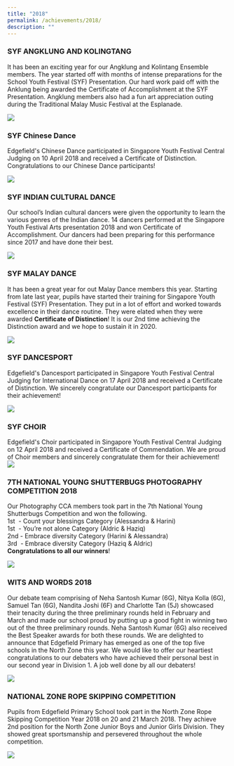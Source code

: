 ```yaml
---
title: "2018"
permalink: /achievements/2018/
description: ""
---
```

### SYF ANGKLUNG AND KOLINGTANG

It has been an exciting year for our Angklung and Kolintang Ensemble members. The year started off with months of intense preparations for the School Youth Festival (SYF) Presentation. Our hard work paid off with the Anklung being awarded the Certificate of Accomplishment at the SYF Presentation. Angklung members also had a fun art appreciation outing during the Traditional Malay Music Festival at the Esplanade.

![](/images/SYF%20ANGKLUNG%20AND%20KOLINGTANG.png)

### SYF Chinese Dance

Edgefield's Chinese Dance participated in Singapore Youth Festival Central Judging on 10 April 2018 and received a Certificate of Distinction. Congratulations to our Chinese Dance participants!

![](/images/SYF%20CHINESE%20DANCE.png)

### SYF INDIAN CULTURAL DANCE  

Our school’s Indian cultural dancers were given the opportunity to learn the various genres of the Indian dance. 14 dancers performed at the Singapore Youth Festival Arts presentation 2018 and won Certificate of Accomplishment. Our dancers had been preparing for this performance since 2017 and have done their best.

![](/images/SYF%20INDIAN%20CULTURAL%20DANCE.png)

### SYF MALAY DANCE  

It has been a great year for out Malay Dance members this year. Starting from late last year, pupils have started their training for Singapore Youth Festival (SYF) Presentation. They put in a lot of effort and worked towards excellence in their dance routine. They were elated when they were awarded **Certificate of Distinction**! It is our 2nd time achieving the Distinction award and we hope to sustain it in 2020.

![](/images/SYF%20MALAY%20DANCE.png)

### SYF DANCESPORT  

Edgefield's Dancesport participated in Singapore Youth Festival Central Judging for International Dance on 17 April 2018 and received a Certificate of Distinction. We sincerely congratulate our Dancesport participants for their achievement!

![](/images/SYF%20DANCESPORT.png)

### SYF CHOIR

Edgefield's Choir participated in Singapore Youth Festival Central Judging on 12 April 2018 and received a Certificate of Commendation. We are proud of Choir members and sincerely congratulate them for their achievement!
![](/images/SYF%20CHOIR.png)

### 7TH NATIONAL YOUNG SHUTTERBUGS PHOTOGRAPHY COMPETITION 2018

Our Photography CCA members took part in the 7th National Young Shutterbugs Competition and won the following.  <br>
1st  - Count your blessings Category (Alessandra & Harini)  <br>
1st  - You’re not alone Category (Aldric & Haziq)  <br>
2nd - Embrace diversity Category (Harini & Alessandra)  <br>
3rd  - Embrace diversity Category (Haziq & Aldric)  <br>
**Congratulations to all our winners**!

![](/images/7TH%20NATIONAL%20YOUNG%20SHUTTERBUGS%20PHOTOGRAPHY%20COMPETITION%202018.png)

### WITS AND WORDS 2018

Our debate team comprising of Neha Santosh Kumar (6G), Nitya Kolla (6G), Samuel Tan (6G), Nandita Joshi (6F) and Charlotte Tan (5J) showcased their tenacity during the three preliminary rounds held in February and March and made our school proud by putting up a good fight in winning two out of the three preliminary rounds. Neha Santosh Kumar (6G) also received the Best Speaker awards for both these rounds. We are delighted to announce that Edgefield Primary has emerged as one of the top five schools in the North Zone this year. We would like to offer our heartiest congratulations to our debaters who have achieved their personal best in our second year in Division 1. A job well done by all our debaters!

![](/images/WITS%20AND%20WORDS%202018.png)

### NATIONAL ZONE ROPE SKIPPING COMPETITION  

Pupils from Edgefield Primary School took part in the North Zone Rope Skipping Competition Year 2018 on 20 and 21 March 2018. They achieve 2nd position for the North Zone Junior Boys and Junior Girls Division. They showed great sportsmanship and persevered throughout the whole competition.

![](/images/NORTH%20ZONE%20ROPE%20SKIPPING.png)